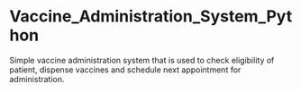 # Vaccine_Administration_System_Python
Simple vaccine administration system that is used to check eligibility of patient, dispense vaccines and schedule next appointment for administration.
